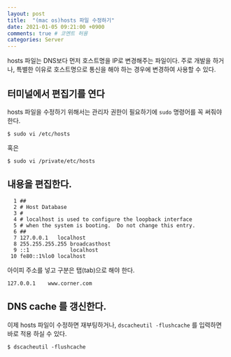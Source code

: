 ```yaml
---
layout: post
title:  "(mac os)hosts 파일 수정하기"
date: 2021-01-05 09:21:00 +0900
comments: true # 코멘트 허용
categories: Server
---
```




hosts 파일는 DNS보다 먼저 호스트명을 IP로 변경해주는 파일이다. 주로 개발을 하거나, 특별한 이유로 호스트명으로 통신을 해야 하는 경우에 변경하여 사용할 수 있다.

## 터미널에서 편집기를 연다

hosts 파일을 수정하기 위해서는 관리자 권한이 필요하기에 `sudo` 명령어를 꼭 써줘야 한다.

```
$ sudo vi /etc/hosts
```

혹은

```
$ sudo vi /private/etc/hosts 
```

## 내용을 편집한다.

```
  1 ##
  2 # Host Database
  3 #
  4 # localhost is used to configure the loopback interface
  5 # when the system is booting.  Do not change this entry.
  6 ##
  7 127.0.0.1   localhost
  8 255.255.255.255 broadcasthost
  9 ::1             localhost
 10 fe80::1%lo0 localhost
```

아이피 주소를 넣고 구분은 탭(tab)으로 해야 한다.

```
127.0.0.1    www.corner.com
```

## DNS cache 를 갱신한다.

이제 hosts 파일이 수정하면 재부팅하거나, `dscacheutil -flushcache` 를 입력하면 바로 적용 하실 수 있다.

```
$ dscacheutil -flushcache
```